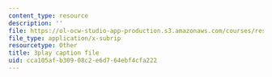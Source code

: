 ```yaml
---
content_type: resource
description: ''
file: https://ol-ocw-studio-app-production.s3.amazonaws.com/courses/res-5-0001-digital-lab-techniques-manual-spring-2007/cca105afb30908c2e6d764ebf4cfa222_cG6QrqS4ruQ.srt
file_type: application/x-subrip
resourcetype: Other
title: 3play caption file
uid: cca105af-b309-08c2-e6d7-64ebf4cfa222
---
```

